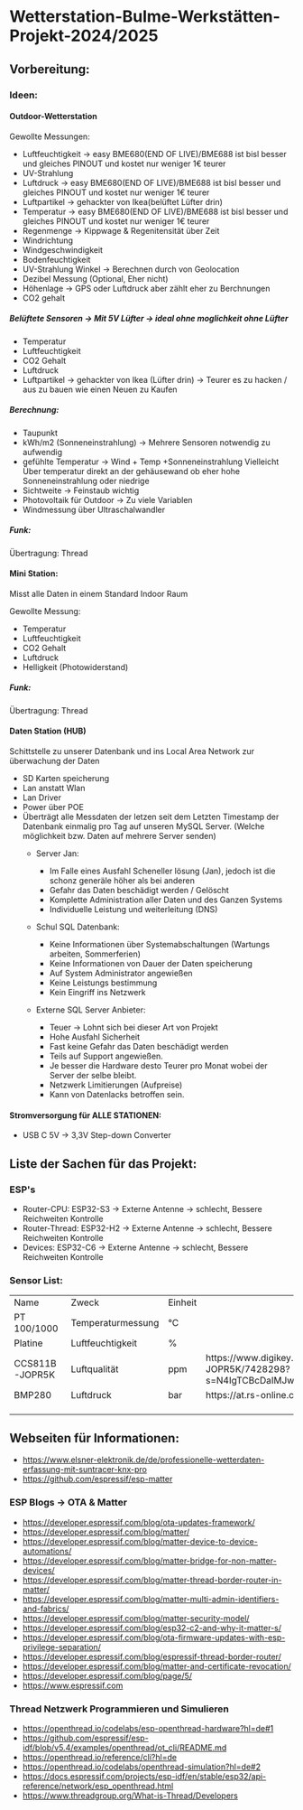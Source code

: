 # Wetterstation-Bulme-Werkstätten-Projekt-2024/2025

## Vorbereitung:
### Ideen:
#### Outdoor-Wetterstation
Gewollte Messungen:
- Luftfeuchtigkeit -> easy BME680(END OF LIVE)/BME688 ist bisl besser und gleiches PINOUT und kostet nur weniger 1€ teurer
- UV-Strahlung 
- Luftdruck -> easy BME680(END OF LIVE)/BME688 ist bisl besser und gleiches PINOUT und kostet nur weniger 1€ teurer
- Luftpartikel -> gehackter von Ikea(belüftet Lüfter drin)
- Temperatur -> easy BME680(END OF LIVE)/BME688 ist bisl besser und gleiches PINOUT und kostet nur weniger 1€ teurer
- Regenmenge -> Kippwage & Regenitensität über Zeit
- Windrichtung
- Windgeschwindigkeit
- Bodenfeuchtigkeit 
- UV-Strahlung Winkel -> Berechnen durch von Geolocation
- Dezibel Messung (Optional, Eher nicht)
- Höhenlage -> GPS oder Luftdruck aber zählt eher zu Berchnungen
- CO2 gehalt


##### Belüftete Sensoren  -> Mit 5V Lüfter -> ideal ohne moglichkeit ohne Lüfter
- Temperatur
- Luftfeuchtigkeit
- CO2 Gehalt
- Luftdruck
- Luftpartikel -> gehackter von Ikea (Lüfter drin) -> Teurer es zu hacken / aus zu bauen wie einen Neuen zu Kaufen

##### Berechnung:
- Taupunkt
- kWh/m2 (Sonneneinstrahlung) -> Mehrere Sensoren notwendig zu aufwendig
- gefühlte Temperatur -> Wind + Temp +Sonneneinstrahlung Vielleicht Über temperatur direkt an der gehäusewand ob eher hohe Sonneneinstrahlung oder niedrige 
- Sichtweite -> Feinstaub wichtig 
- Photovoltaik für Outdoor -> Zu viele Variablen
- Windmessung über Ultraschalwandler

##### Funk:
Übertragung: Thread


#### Mini Station:

Misst alle Daten in einem Standard Indoor Raum

Gewollte Messung:
- Temperatur
- Luftfeuchtigkeit
- CO2 Gehalt
- Luftdruck
- Helligkeit (Photowiderstand)

##### Funk:
Übertragung: Thread

#### Daten Station (HUB)
Schittstelle zu unserer Datenbank und ins Local Area Network zur überwachung der Daten

- SD Karten speicherung
- Lan anstatt Wlan
- Lan Driver
- Power über POE
- Überträgt alle Messdaten der letzen seit dem Letzten Timestamp der Datenbank einmalig pro Tag auf unseren MySQL Server. (Welche möglichkeit bzw. Daten auf mehrere Server senden)
    - Server Jan:
        - Im Falle eines Ausfahl Scheneller lösung (Jan), jedoch ist die schonz generäle höher als bei anderen
        - Gefahr das Daten beschädigt werden / Gelöscht
        - Komplette Administration aller Daten und des Ganzen Systems
        - Individuelle Leistung und weiterleitung (DNS)

    - Schul SQL Datenbank:
        - Keine Informationen über Systemabschaltungen (Wartungs arbeiten, Sommerferien)
        - Keine Informationen von Dauer der Daten speicherung
        - Auf System Administrator angewießen
        - Keine Leistungs bestimmung
        - Kein Eingriff ins Netzwerk
    
    - Externe SQL Server Anbieter:
        - Teuer -> Lohnt sich bei dieser Art von Projekt
        - Hohe Ausfahl Sicherheit
        - Fast keine Gefahr das Daten beschädigt werden
        - Teils auf Support angewießen.
        - Je besser die Hardware desto Teurer pro Monat wobei der Server der selbe bleibt.
        - Netzwerk Limitierungen (Aufpreise)
        - Kann von Datenlacks betroffen sein.

#### Stromversorgung für ALLE STATIONEN:
- USB C 5V -> 3,3V Step-down Converter

## Liste der Sachen für das Projekt:

### ESP's

- Router-CPU: ESP32-S3 -> Externe Antenne -> schlecht, Bessere Reichweiten Kontrolle
- Router-Thread: ESP32-H2 -> Externe Antenne -> schlecht, Bessere Reichweiten Kontrolle
- Devices: ESP32-C6 -> Externe Antenne -> schlecht, Bessere Reichweiten Kontrolle


### Sensor List:


<table>
 <tr height=20 style='height:15.0pt'>
  <td height=20 class=xl66 width=124 style='height:15.0pt;width:93pt'>Name</td>
  <td class=xl66 width=143 style='width:107pt'>Zweck</td>
  <td class=xl66 width=143 style='width:107pt'>Einheit</td>
  <td class=xl67 width=977 style='width:733pt'>&nbsp;</td>

 <tr height=20 style='height:15.0pt'>
  <td height=20 class=xl65 style='height:15.0pt'>PT 100/1000</td>
  <td class=xl65>Temperaturmessung</td>
  <td class=xl65>°C</td>
  <td></td>
 </tr>
 <tr height=20 style='height:15.0pt'>
  <td height=20 class=xl65 style='height:15.0pt'>Platine</td>
  <td class=xl65>Luftfeuchtigkeit</td>
  <td class=xl65>%</td>
  <td></td>
 </tr>
 <tr height=20 style='height:15.0pt'>
  <td height=20 class=xl65 style='height:15.0pt'>CCS811B-JOPR5K</td>
  <td class=xl65>Luftqualität</td>
  <td class=xl65>ppm</td>
  <td>https://www.digikey.at/de/products/detail/sciosense/CCS811B-JOPR5K/7428298?s=N4IgTCBcDaIMJwMoA4CMqBCBaAUgeQAUAlAVgGkQBdAXyA</td>
 </tr>
 <tr height=20 style='height:15.0pt'>
  <td height=20 class=xl65 style='height:15.0pt'>BMP280</td>
  <td class=xl65>Luftdruck</td>
  <td class=xl65>bar</td>
  <td>https://at.rs-online.com/web/p/drucksensor-ics/8496187</td>
 </tr>
 <tr height=20 style='height:15.0pt'>
  <td height=20 class=xl65 style='height:15.0pt'></td>
  <td class=xl65></td>
  <td class=xl65></td>
  <td></td>
 </tr>
 <tr height=0 style='display:none'>
  <td width=124 style='width:93pt'></td>
  <td width=143 style='width:107pt'></td>
  <td width=143 style='width:107pt'></td>
  <td width=977 style='width:733pt'></td>
 </tr>
</table>



## Webseiten für Informationen:

- https://www.elsner-elektronik.de/de/professionelle-wetterdaten-erfassung-mit-suntracer-knx-pro
- https://github.com/espressif/esp-matter

### ESP Blogs -> OTA & Matter

[comment]: <> (Durchschauen ob gewisse Links gelöscht werden können. Bozogen auf OTA & Matter da manche links unbrauchbar sind)

- https://developer.espressif.com/blog/ota-updates-framework/
- https://developer.espressif.com/blog/matter/
- https://developer.espressif.com/blog/matter-device-to-device-automations/
- https://developer.espressif.com/blog/matter-bridge-for-non-matter-devices/
- https://developer.espressif.com/blog/matter-thread-border-router-in-matter/
- https://developer.espressif.com/blog/matter-multi-admin-identifiers-and-fabrics/
- https://developer.espressif.com/blog/matter-security-model/
- https://developer.espressif.com/blog/esp32-c2-and-why-it-matter-s/
- https://developer.espressif.com/blog/ota-firmware-updates-with-esp-privilege-separation/
- https://developer.espressif.com/blog/espressif-thread-border-router/
- https://developer.espressif.com/blog/matter-and-certificate-revocation/
- https://developer.espressif.com/blog/page/5/
- https://www.espressif.com

### Thread Netzwerk Programmieren und Simulieren

- https://openthread.io/codelabs/esp-openthread-hardware?hl=de#1
- https://github.com/espressif/esp-idf/blob/v5.4/examples/openthread/ot_cli/README.md
- https://openthread.io/reference/cli?hl=de
- https://openthread.io/codelabs/openthread-simulation?hl=de#2
- https://docs.espressif.com/projects/esp-idf/en/stable/esp32/api-reference/network/esp_openthread.html
- https://www.threadgroup.org/What-is-Thread/Developers
